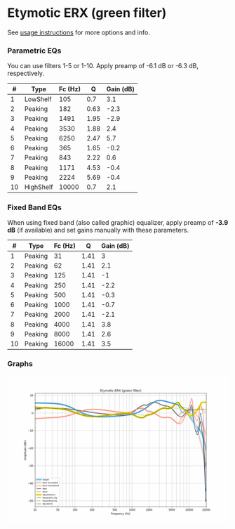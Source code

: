 # Etymotic ERX (green filter)
See [usage instructions](https://github.com/jaakkopasanen/AutoEq#usage) for more options and info.

### Parametric EQs
You can use filters 1-5 or 1-10. Apply preamp of -6.1 dB or -6.3 dB, respectively.

|   # | Type      |   Fc (Hz) |    Q |   Gain (dB) |
|-----|-----------|-----------|------|-------------|
|   1 | LowShelf  |       105 | 0.7  |         3.1 |
|   2 | Peaking   |       182 | 0.63 |        -2.3 |
|   3 | Peaking   |      1491 | 1.95 |        -2.9 |
|   4 | Peaking   |      3530 | 1.88 |         2.4 |
|   5 | Peaking   |      6250 | 2.47 |         5.7 |
|   6 | Peaking   |       365 | 1.65 |        -0.2 |
|   7 | Peaking   |       843 | 2.22 |         0.6 |
|   8 | Peaking   |      1171 | 4.53 |        -0.4 |
|   9 | Peaking   |      2224 | 5.69 |        -0.4 |
|  10 | HighShelf |     10000 | 0.7  |         2.1 |

### Fixed Band EQs
When using fixed band (also called graphic) equalizer, apply preamp of **-3.9 dB** (if available) and set gains manually with these parameters.

|   # | Type    |   Fc (Hz) |    Q |   Gain (dB) |
|-----|---------|-----------|------|-------------|
|   1 | Peaking |        31 | 1.41 |         3   |
|   2 | Peaking |        62 | 1.41 |         2.1 |
|   3 | Peaking |       125 | 1.41 |        -1   |
|   4 | Peaking |       250 | 1.41 |        -2.2 |
|   5 | Peaking |       500 | 1.41 |        -0.3 |
|   6 | Peaking |      1000 | 1.41 |        -0.7 |
|   7 | Peaking |      2000 | 1.41 |        -2.1 |
|   8 | Peaking |      4000 | 1.41 |         3.8 |
|   9 | Peaking |      8000 | 1.41 |         2.6 |
|  10 | Peaking |     16000 | 1.41 |         3.5 |

### Graphs
![](./Etymotic%20ERX%20(green%20filter).png)
